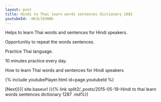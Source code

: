 ```yaml
---
layout: post
title: Hindi to Thai learn words sentences dictionary 1082 
youtubeId: -Hk3Ll03H0k
---
```

 
 
Helps to learn Thai words and sentences for Hindi speakers.

Opportunitiy to repeat the words sentences. 

Practice Thai language. 
 
10 minutes practice every day. 
 
How to learn Thai words and sentences for Hindi speakers 
 
{% include youtubePlayer.html id=page.youtubeId %}
 
 
[Next]({{ site.baseurl }}{% link  split2/_posts/2015-05-19-Hindi to thai learn words sentences dictionary 1287 .md%})
 
